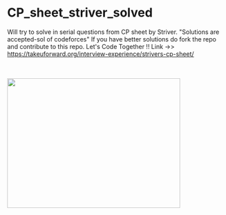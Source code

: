 # CP_sheet_striver_solved
Will try to solve in serial questions from CP sheet by Striver. 
"Solutions are accepted-sol of codeforces" 
If you have better solutions do fork the repo and contribute to this repo.
Let's Code Together !!
Link ->> https://takeuforward.org/interview-experience/strivers-cp-sheet/

<br><br>
<img src="https://github.com/Geek-Tekina/CP_sheet_striver_solved/blob/master/giphy.gif" height =300 width =400 margin=50> 
